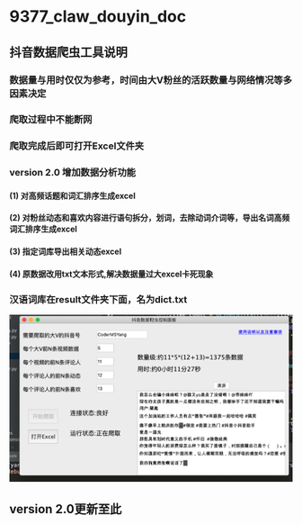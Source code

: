 # 9377_claw_douyin_doc
## 抖音数据爬虫工具说明
### 数据量与用时仅仅为参考，时间由大V粉丝的活跃数量与网络情况等多因素决定
### 爬取过程中不能断网 
### 爬取完成后即可打开Excel文件夹
### version 2.0 增加数据分析功能
#### (1) 对高频话题和词汇排序生成excel
#### (2) 对粉丝动态和喜欢内容进行语句拆分，划词，去除动词介词等，导出名词高频词汇排序生成excel
#### (3) 指定词库导出相关动态excel
#### (4) 原数据改用txt文本形式,解决数据量过大excel卡死现象
### 汉语词库在result文件夹下面，名为dict.txt

![avatar](statement.png)

## version 2.0更新至此

